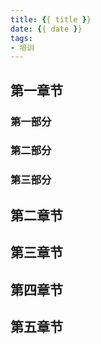 ```yaml
---
title: {{ title }}
date: {{ date }}
tags: 
- 培训
---
```



## 第一章节
### 第一部分
### 第二部分
### 第三部分

## 第二章节

## 第三章节

## 第四章节

## 第五章节
